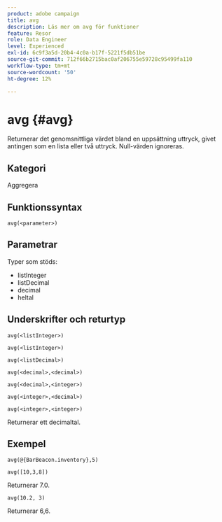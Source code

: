 ```yaml
---
product: adobe campaign
title: avg
description: Läs mer om avg för funktioner
feature: Resor
role: Data Engineer
level: Experienced
exl-id: 6c9f3a5d-20b4-4c0a-b17f-5221f5db51be
source-git-commit: 712f66b2715bac0af206755e59728c95499fa110
workflow-type: tm+mt
source-wordcount: '50'
ht-degree: 12%

---
```


# avg {#avg}

Returnerar det genomsnittliga värdet bland en uppsättning uttryck, givet antingen som en lista eller två uttryck. Null-värden ignoreras.


## Kategori

Aggregera

## Funktionssyntax

`avg(<parameter>)`

## Parametrar

Typer som stöds:

* listInteger
* listDecimal
* decimal
* heltal

## Underskrifter och returtyp

`avg(<listInteger>)`

`avg(<listInteger>)`

`avg(<listDecimal>)`

`avg(<decimal>,<decimal>)`

`avg(<decimal>,<integer>)`

`avg(<integer>,<decimal>)`

`avg(<integer>,<integer>)`

Returnerar ett decimaltal.

## Exempel

`avg(@{BarBeacon.inventory},5)`

`avg([10,3,8])`

Returnerar 7.0.

`avg(10.2, 3)`

Returnerar 6,6.
